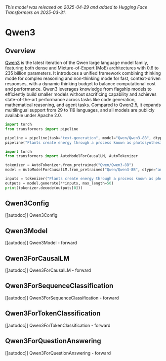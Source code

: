 <!--Copyright 2024 The Qwen Team and The HuggingFace Team. All rights reserved.

Licensed under the Apache License, Version 2.0 (the "License"); you may not use this file except in compliance with
the License. You may obtain a copy of the License at

http://www.apache.org/licenses/LICENSE-2.0

Unless required by applicable law or agreed to in writing, software distributed under the License is distributed on
an "AS IS" BASIS, WITHOUT WARRANTIES OR CONDITIONS OF ANY KIND, either express or implied. See the License for the
specific language governing permissions and limitations under the License.

⚠️ Note that this file is in Markdown but contain specific syntax for our doc-builder (similar to MDX) that may not be
rendered properly in your Markdown viewer.

-->
*This model was released on 2025-04-29 and added to Hugging Face Transformers on 2025-03-31.*

# Qwen3

## Overview

[Qwen3](https://huggingface.co/papers/2505.09388) is the latest iteration of the Qwen large language model family, featuring both dense and Mixture-of-Expert (MoE) architectures with 0.6 to 235 billion parameters. It introduces a unified framework combining thinking mode for complex reasoning and non-thinking mode for fast, context-driven responses, with a dynamic thinking budget to balance computational cost and performance. Qwen3 leverages knowledge from flagship models to efficiently build smaller models without sacrificing capability and achieves state-of-the-art performance across tasks like code generation, mathematical reasoning, and agent tasks. Compared to Qwen2.5, it expands multilingual support from 29 to 119 languages, and all models are publicly available under Apache 2.0.

<hfoptions id="usage">
<hfoption id="Pipeline">

```py
import torch
from transformers import pipeline

pipeline = pipeline(task="text-generation", model="Qwen/Qwen3-8B", dtype="auto",)
pipeline("Plants create energy through a process known as photosynthesis.")
```

</hfoption>
<hfoption id="AutoModel">

```py
import torch
from transformers import AutoModelForCausalLM, AutoTokenizer

tokenizer = AutoTokenizer.from_pretrained("Qwen/Qwen3-8B")
model = AutoModelForCausalLM.from_pretrained("Qwen/Qwen3-8B", dtype="auto",)

inputs = tokenizer("Plants create energy through a process known as photosynthesis.", return_tensors="pt")
outputs = model.generate(**inputs, max_length=50)
print(tokenizer.decode(outputs[0]))
```

</hfoption>
</hfoptions>

## Qwen3Config

[[autodoc]] Qwen3Config

## Qwen3Model

[[autodoc]] Qwen3Model
    - forward

## Qwen3ForCausalLM

[[autodoc]] Qwen3ForCausalLM
    - forward

## Qwen3ForSequenceClassification

[[autodoc]] Qwen3ForSequenceClassification
    - forward

## Qwen3ForTokenClassification

[[autodoc]] Qwen3ForTokenClassification
    - forward

## Qwen3ForQuestionAnswering

[[autodoc]] Qwen3ForQuestionAnswering
    - forward
